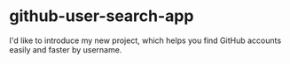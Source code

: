 # github-user-search-app
I'd like to introduce my new project, which helps you find GitHub accounts easily and faster by username.
